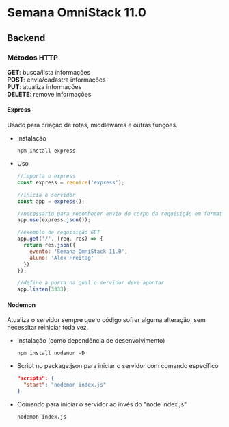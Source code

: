 # Semana OmniStack 11.0

## Backend

### Métodos HTTP
**GET**: busca/lista informações  
**POST**: envia/cadastra informações  
**PUT**: atualiza informações  
**DELETE**: remove informações


#### Express

Usado para criação de rotas, middlewares e outras funções.

- Instalação
  
  ```
  npm install express
  ```

- Uso
  ```javascript
  //importa o express
  const express = require('express');

  //inicia o servidor
  const app = express();

  //necessário para reconhecer envio do corpo da requisição em formato JSON
  app.use(express.json());

  //exemplo de requisição GET
  app.get('/', (req, res) => {
    return res.json({
      evento: 'Semana OmniStack 11.0',
      aluno: 'Alex Freitag'
    })
  });

  //define a porta na qual o servidor deve apontar
  app.listen(3333);
  ```

#### Nodemon

Atualiza o servidor sempre que o código sofrer alguma alteração, sem necessitar reiniciar toda vez.

- Instalação (como dependência de desenvolvimento)
  ```
  npm install nodemon -D
  ```

- Script no package.json para iniciar o servidor com comando específico
  ```json
  "scripts": {
    "start": "nodemon index.js"
  }
  ```

- Comando para iniciar o servidor ao invés do "node index.js"
  ```
  nodemon index.js
  ```
